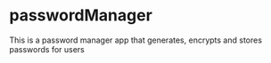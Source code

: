 # passwordManager
This is a password manager app that generates, encrypts and stores passwords for users
